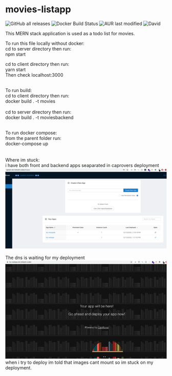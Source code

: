 # movies-listapp

![GitHub all releases](https://img.shields.io/github/downloads/donaldvallejo/movies-listapp/total?label=github&logo=github)
![Docker Build Status](https://img.shields.io/docker/build/donaldvallejo/movies-listapp)
![AUR last modified](https://img.shields.io/aur/last-modified/google-chrome)
![David](https://img.shields.io/david/dev/expressjs/express)


This MERN stack application is used as a todo list for movies.


To run this file locally without docker:
<br>
cd to server directory then run: 
<br>
npm start

cd to client directory then run:
<br>
yarn start
<br>
Then check localhost:3000
<br>

<br>
To run build:
<br>
cd to client directory then run: 
<br>
docker build . -t movies 
<br>
<br>
cd to server directory then run: 
<br>
docker build . -t moviesbackend
<br>
<br>


To run docker compose:
<br>
from the parent folder run:
<br>
docker-compose up
<br>
<br>
<br>
Where im stuck:
<br>
i have both front and backend apps seaparated in caprovers deployment
<br>
<img src="readmeImages/caprover.png" alt="Caprover Apps">
<br>
<br>
The dns is waiting for my deployment
<br>
<img src="readmeImages/deployed.png" alt="Caprover Apps">
<br>
when i try to deploy im told that images cant mount so im stuck on my deployment.
